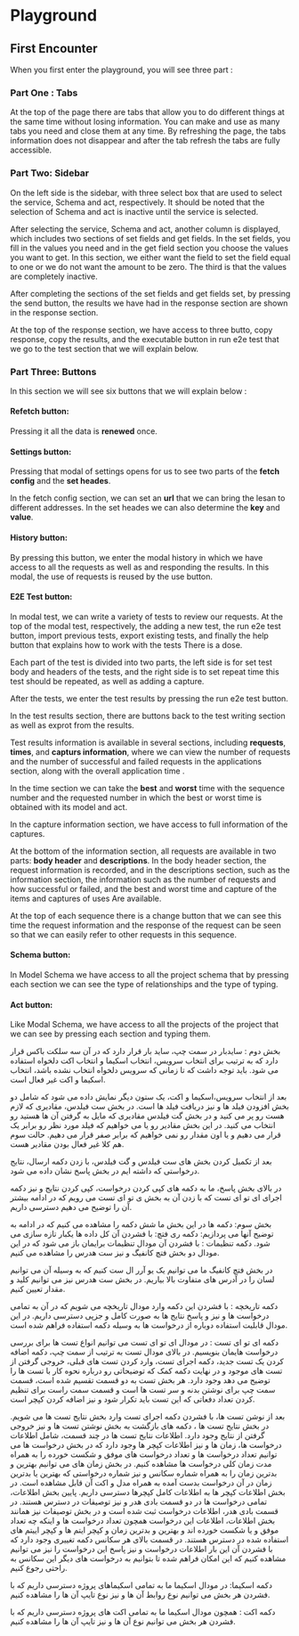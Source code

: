# Playground

## First Encounter

When you first enter the playground, you will see three part :

### Part One : Tabs

At the top of the page there are tabs that allow you to do different things at the same time without losing information.
You can make and use as many tabs you need and close them at any time.
By refreshing the page, the tabs information does not disappear and after the tab refresh the tabs are fully accessible.

### Part Two: Sidebar

On the left side is the sidebar, with three select box that are used to select the service, Schema and act, respectively.
It should be noted that the selection of Schema and act is inactive until the service is selected.

After selecting the service, Schema and act, another column is displayed, which includes two sections of set fields and get fields.
In the set fields, you fill in the values you need and in the get field section you choose the values you want to get. In this section, we either want the field to set the field equal to one or we do not want the amount to be zero. The third is that the values are completely inactive.

After completing the sections of the set fields and get fields set, by pressing the send button, the results we have had in the response section are shown in the response section.

At the top of the response section, we have access to three butto, copy response, copy the results, and the executable button in run e2e test that we go to the test section that we will explain below.

### Part Three: Buttons

In this section we will see six buttons that we will explain below :

#### Refetch button:

Pressing it all the data is **renewed** once.

#### Settings button:

Pressing that modal of settings opens for us to see two parts of the **fetch config** and the **set heades**.

In the fetch config section, we can set an **url** that we can bring the lesan to different addresses.
In the set heades we can also determine the **key** and **value**.

#### History button:

By pressing this button, we enter the modal history in which we have access to all the requests as well as and responding the results.
In this modal, the use of requests is reused by the use button.

#### E2E Test button:

In modal test, we can write a variety of tests to review our requests.
At the top of the modal test, respectively, the adding a new test, the run e2e test button, import previous tests, export existing tests, and finally the help button that explains how to work with the tests There is a dose.

Each part of the test is divided into two parts, the left side is for set test body and headers of the tests, and the right side is to set repeat time this test should be repeated, as well as adding a capture.

After the tests, we enter the test results by pressing the run e2e test button.

In the test results section, there are buttons back to the test writing section as well as exprot from the results.

Test results information is available in several sections, including **requests**, **times**, and **capturs information**, where we can view the number of requests and the number of successful and failed requests in the applications section, along with the overall application time .

In the time section we can take the **best** and **worst** time with the sequence number and the requested number in which the best or worst time is obtained with its model and act.

In the capture information section, we have access to full information of the captures.

At the bottom of the information section, all requests are available in two parts: **body header** and **descriptions**.
In the body header section, the request information is recorded, and in the descriptions section, such as the information section, the information such as the number of requests and how successful or failed, and the best and worst time and capture of the items and captures of uses Are available.

At the top of each sequence there is a change button that we can see this time the request information and the response of the request can be seen so that we can easily refer to other requests in this sequence.

#### Schema button:

In Model Schema we have access to all the project schema that by pressing each section we can see the type of relationships and the type of typing.

#### Act button:

Like Modal Schema, we have access to all the projects of the project that we can see by pressing each section and typing them.

بخش دوم : سایدبار
در سمت چپ، ساید بار قرار دارد که در آن سه سلکت باکس قرار دارد که به ترتیب برای انتخاب سرویس، انتخاب اسکیما و انتخاب اکت دلخواه استفاده می شود.
باید توجه داشت که تا زمانی که سرویس دلخواه انتخاب نشده باشد، انتخاب اسکیما و اکت غیر فعال است.

بعد از انتخاب سرویس،اسکیما و اکت، یک ستون دیگر نمایش داده می شود که شامل دو بخش افزودن فیلد ها و نیز دریافت فیلد ها است.
در بخش ست فیلدس، مقادیری که لازم هست رو پر می کنید و در بخش گت فیلدس مقادیری که مایل به گرفتن آن ها هستید رو انتخاب می کنید. در این بخش مقادیر رو یا می خواهیم که فیلد مورد نظر رو برابر یک قرار می دهیم و یا اون مقدار رو نمی خواهیم که برابر صفر قرار می دهیم. حالت سوم هم کلا غیر فعال بودن مقادیر هست.

بعد از تکمیل کردن بخش های ست فیلدس و گت فیلدس، با زدن دکمه ارسال، نتایج درخواستی که داشته ایم در بخش پاسخ نشان داده می شود.

در بالای بخش پاسخ، ما به دکمه های کپی کردن درخواست، کپی کردن نتایج و نیز دکمه اجرای ای تو ای تست که با زدن آن به بخش ی تو ای تست می رویم که در ادامه بیشتر آن را توضیح می دهیم دسترسی داریم.

بخش سوم: دکمه ها
در این بخش ما شش دکمه را مشاهده می کنیم که در ادامه به توضیح آنها می پردازیم:
دکمه ری فتچ: با فشردن آن کل داده ها یکبار تازه سازی می شود.
دکمه تنظیمات : با فشردن آن مودال تنظیمات برایمان باز می شود که در این مودال دو بخش فتچ کانفیگ و نیز ست هدرس را مشاهده می کنیم.

در بخش فتچ کانفیگ ما می توانیم یک یو آرر ال ست کنیم که به وسیله آن می توانیم لسان را در آدرس های متفاوت بالا بیاریم.
در بخش ست هدرس نیز می توانیم کلید و مقدار تعیین کنیم.

دکمه تاریخچه :
با فشردن این دکمه وارد مودال تاریخچه می شویم که در آن به تمامی درخواست ها و نیز و پاسخ نتایج ها به صورت کامل و جزپی دسترسی داریم.
در این مودال قابلیت استفاده دوباره از درخواست ها به وسیله دکمه استفاده فراهم شده است.

دکمه ای تو ای تست :
در مودال ای تو ای تست می توانیم انواع تست ها برای بررسی درخواست هایمان بنویسیم.
در بالای مودال تست به ترتیب از سمت چپ، دکمه اضافه کردن یک تست جدید، دکمه اجرای تست، وارد کردن تست های قبلی، خروجی گرفتن از تست های موجود و در نهایت دکمه کمک که توضیحاتی رو درباره نحوه کار با تست ها را توضیح می دهد وجود دارد.
هر بخش تست به دو قسمت تقسیم شده است، قسمت سمت چپ برای نوشتن بدنه و سر تست ها است و قسمت سمت راست برای تنظیم کردن تعداد دفعاتی که این تست باید تکرار شود و نیز اضافه کردن کپچر است.

بعد از نوشن تست ها، با فشردن دکمه اجرای تست وارد بخش نتایج تست ها می شویم.
در بخش نتایج تست ها ، دکمه های بازگشت به بخش نوشتن تست ها و نیز خروجی گرفتن از نتایج وجود دارد.
اطلاعات نتایج تست ها در چند قسمت، شامل اطلاعات درخواست ها، زمان ها و نیز اطلاعات کپچر ها وجود دارد که در بخش درخواست ها می توانیم تعداد درخواست ها و تعداد درخواست های موفق و شکست خورده را به همراه مدت زمان کلی درخواست ها مشاهده کنیم.
در بخش زمان های می توانیم بهترین و بدترین زمان را به همراه شماره سکانس و نیز شماره درخواستی که بهترین یا بدترین زمان در آن درخواست بدست آمده به همراه مدل و اکت آن قابل مشاهده است.
در بخش اطلاعات کپچر ها به اطلاعات کامل کپچرها دسترسی داریم.
پایین بخش اطلاعات، تمامی درخواست ها در دو قسمت بادی هدر و نیز توصیفات در دسترس هستند. در قسمت بادی هدر، اطلاعات درخواست ثبت شده است و در بخش توصیفات نیز همانند بخش اطلاعات، اطلاعات این درخواست همچون تعداد درخواست ها و اینکه چه تعداد موفق و یا شکست خورده اند و بهترین و بدترین زمان و کپچر ایتم ها و کپچر اییتم های استفاده شده در دسترس هستند.
در قسمت بالای هر سکانس دکمه تغییری وجود دارد که با فشردن آن این بار اطلاعات درخواست و نیز پاسخ این درخواست را نیز می توانیم مشاهده کنیم که این امکان فراهم شده تا بتوانیم به درخواست های دیگر این سکانس به راحتی رجوع کنیم.

دکمه اسکیما: در مودال اسکیما ما به تمامی اسکیماهای پروژه دسترسی داریم که با فشردن هر بخش می توانیم نوع روابط آن ها و نیز نوع تایپ آن ها را مشاهده کنیم.

دکمه اکت : همچون مودال اسکیما ما به تمامی اکت های پروژه دسترسی داریم که با فشردن هر بخش می توانیم نوع آن ها و نیز تایپ آن ها را مشاهده کنیم.
